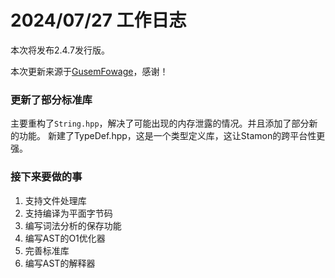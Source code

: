 # 2024/07/27 工作日志

本次将发布2.4.7发行版。

本次更新来源于[GusemFowage](https://github.com/GusemFowage)，感谢！

### 更新了部分标准库

主要重构了``String.hpp``，解决了可能出现的内存泄露的情况。并且添加了部分新的功能。
新建了TypeDef.hpp，这是一个类型定义库，这让Stamon的跨平台性更强。

### 接下来要做的事

1. 支持文件处理库
2. 支持编译为平面字节码
3. 编写词法分析的保存功能
4. 编写AST的O1优化器
5. 完善标准库
6. 编写AST的解释器